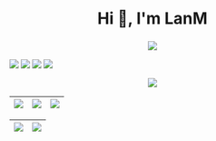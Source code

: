 
<h1 align="center">Hi 👋, I'm LanM</h1>
<h3 align="center"><a href="lanm.love"><img src="https://readme-typing-svg.herokuapp.com/?lines=React;前端开发!&center=true&size=27"> </a> </h3>

<span>
  <img src="https://img.shields.io/badge/-HTML5-E34F26?style=flat-square&logo=html5&logoColor=white" /> 
  <img src="https://img.shields.io/badge/-CSS3-1572B6?style=flat-square&logo=css3" /> 
  <img src="https://img.shields.io/badge/-JavaScript-oringe?style=flat-square&logo=javascript" /> 
  <img src="https://img.shields.io/badge/-React?style=flat-square&logo=react" /> 
</span>

<p align="center">
<div align="center"> <img src="https://metrics.lecoq.io/BlueLanM?template=classic&base=header%2C%20activity%2C%20community%2C%20repositories%2C%20metadata&base.indepth=false&base.hireable=false&base.skip=false&config.timezone=Asia%2FShanghai"> </div>
</p>
 
|![](https://github-readme-stats.vercel.app/api?username=BlueLanM&&show_icons=true&title_color=ffffff&icon_color=bb2acf&text_color=daf7dc&bg_color=151515)  |![](https://github-readme-stats.vercel.app/api/top-langs/?username=BlueLanM&layout=compact&theme=tokyonight&langs_count=10)|![](https://stats.justsong.cn/api/csdn/?id=BLUESKYwang66&theme=dark)|
|-|-|-|

|![](https://github-readme-streak-stats.herokuapp.com/?user=BlueLanM&&theme=dark)|![](https://github-profile-trophy.vercel.app/?username=BlueLanM&&theme=onedark)|
|-|-|







